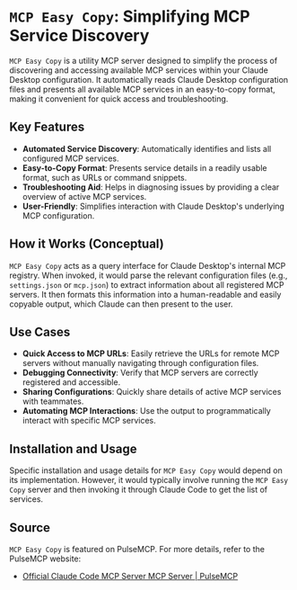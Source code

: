 
# `MCP Easy Copy`: Simplifying MCP Service Discovery

`MCP Easy Copy` is a utility MCP server designed to simplify the process of discovering and accessing available MCP services within your Claude Desktop configuration. It automatically reads Claude Desktop configuration files and presents all available MCP services in an easy-to-copy format, making it convenient for quick access and troubleshooting.

## Key Features

*   **Automated Service Discovery**: Automatically identifies and lists all configured MCP services.
*   **Easy-to-Copy Format**: Presents service details in a readily usable format, such as URLs or command snippets.
*   **Troubleshooting Aid**: Helps in diagnosing issues by providing a clear overview of active MCP services.
*   **User-Friendly**: Simplifies interaction with Claude Desktop's underlying MCP configuration.

## How it Works (Conceptual)

`MCP Easy Copy` acts as a query interface for Claude Desktop's internal MCP registry. When invoked, it would parse the relevant configuration files (e.g., `settings.json` or `mcp.json`) to extract information about all registered MCP servers. It then formats this information into a human-readable and easily copyable output, which Claude can then present to the user.

## Use Cases

*   **Quick Access to MCP URLs**: Easily retrieve the URLs for remote MCP servers without manually navigating through configuration files.
*   **Debugging Connectivity**: Verify that MCP servers are correctly registered and accessible.
*   **Sharing Configurations**: Quickly share details of active MCP services with teammates.
*   **Automating MCP Interactions**: Use the output to programmatically interact with specific MCP services.

## Installation and Usage

Specific installation and usage details for `MCP Easy Copy` would depend on its implementation. However, it would typically involve running the `MCP Easy Copy` server and then invoking it through Claude Code to get the list of services.

## Source

`MCP Easy Copy` is featured on PulseMCP. For more details, refer to the PulseMCP website:

*   [Official Claude Code MCP Server MCP Server | PulseMCP](https://www.pulsemcp.com/servers/claude-code)


